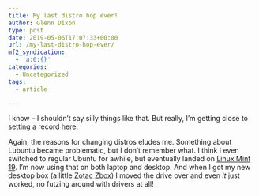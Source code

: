 ```yaml
---
title: My last distro hop ever!
author: Glenn Dixon
type: post
date: 2019-05-06T17:07:33+00:00
url: /my-last-distro-hop-ever/
mf2_syndication:
  - 'a:0:{}'
categories:
  - Uncategorized
tags:
  - article

---
```

I know &#8211; I shouldn&#8217;t say silly things like that. But really, I&#8217;m getting close to setting a record here.

Again, the reasons for changing distros eludes me. Something about Lubuntu became problematic, but I don&#8217;t remember what. I think I even switched to regular Ubuntu for awhile, but eventually landed on [Linux Mint 19][1]. I&#8217;m now using that on both laptop and desktop. And when I got my new desktop box (a little [Zotac Zbox][2]) I moved the drive over and even _it_ just worked, no futzing around with drivers at all!

 [1]: http://linuxmint.com
 [2]: https://www.zotac.com/es/product/mini_pcs/mn320